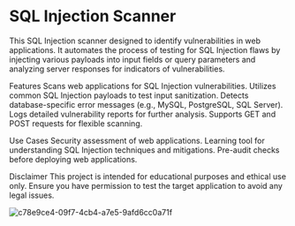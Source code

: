 # SQL Injection Scanner
This SQL Injection scanner designed to identify vulnerabilities in web applications. It automates the process of testing for SQL Injection flaws by injecting various payloads into input fields or query parameters and analyzing server responses for indicators of vulnerabilities.

Features
Scans web applications for SQL Injection vulnerabilities.
Utilizes common SQL Injection payloads to test input sanitization.
Detects database-specific error messages (e.g., MySQL, PostgreSQL, SQL Server).
Logs detailed vulnerability reports for further analysis.
Supports GET and POST requests for flexible scanning.


Use Cases
Security assessment of web applications.
Learning tool for understanding SQL Injection techniques and mitigations.
Pre-audit checks before deploying web applications.


Disclaimer
This project is intended for educational purposes and ethical use only. Ensure you have permission to test the target application to avoid any legal issues.

![c78e9ce4-09f7-4cb4-a7e5-9afd6cc0a71f](https://github.com/user-attachments/assets/a1fd0e48-47cf-4cfb-8aee-16efa46ea211)
 
